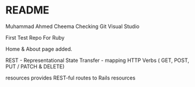 # README

Muhammad Ahmed Cheema 
Checking Git Visual Studio

First Test Repo For Ruby 

Home & About page added.

REST - Representational State Transfer - mapping HTTP Verbs ( GET, POST, PUT / PATCH & DELETE)

resources provides REST-ful routes to Rails resources 
